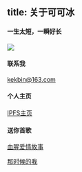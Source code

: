 title: 关于可可冰
---
#### 一生太短，一瞬好长
![](http://210.73.213.194:8080/ipfs/QmSFToxibGhRMuaMHrG4NQP7yrfpBafb5mahZFEzmw7FHj "")

#### 联系我
kekbin@163.com
#### 个人主页 
[IPFS主页](http://210.73.213.194:8080/ipns/Qmd4KAjNMgbeuN86iQK2MSvEHjGgSc7FrcHpkhro8Qqty7/)

#### 送你首歌
[血腥爱情故事](http://210.73.213.194:8080/ipfs/QmRa1nySUEatzxEuSnAQQrFBD1XzfwqNcKL8tkaFUS4RNN "")

[那时候的我](http://210.73.213.194:8080/ipfs/QmYMTsk2NpXFWtmiA4nNgcFWcoFFGUm6X1956o4vFnW6xJ "")

